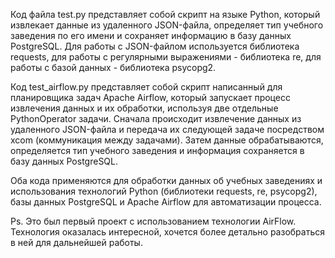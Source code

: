 Код файла test.py представляет собой скрипт на языке Python, который извлекает данные из удаленного JSON-файла, определяет тип учебного заведения по его имени и сохраняет информацию в базу данных PostgreSQL. Для работы с JSON-файлом используется библиотека requests, для работы с регулярными выражениями - библиотека re, для работы с базой данных - библиотека psycopg2.

Код test_airflow.py представляет собой скрипт написанный для планировщика задач Apache Airflow, который запускает процесс извлечения данных и их обработки, используя две отдельные PythonOperator задачи. Сначала происходит извлечение данных из удаленного JSON-файла и передача их следующей задаче посредством xcom (коммуникация между задачами). Затем данные обрабатываются, определяется тип учебного заведения и информация сохраняется в базу данных PostgreSQL.

Оба кода применяются для обработки данных об учебных заведениях и использования технологий Python (библиотеки requests, re, psycopg2), базы данных PostgreSQL и Apache Airflow для автоматизации процесса.

Ps. Это был первый проект с использованием технологии AirFlow. Технология оказалась интересной, хочется более детально разобраться в ней для дальнейшей работы. 